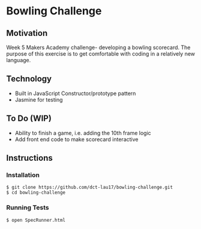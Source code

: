 # Bowling Challenge

## Motivation

Week 5 Makers Academy challenge- developing a bowling scorecard. The purpose of this exercise is to get comfortable with coding in a relatively new language.

## Technology
* Built in JavaScript Constructor/prototype pattern
* Jasmine for testing

## To Do (WIP)
* Ability to finish a game, i.e. adding the 10th frame logic
* Add front end code to make scorecard interactive

## Instructions

### Installation

```
$ git clone https://github.com/dct-lau17/bowling-challenge.git
$ cd bowling-challenge
```

### Running Tests

```
$ open SpecRunner.html

```
